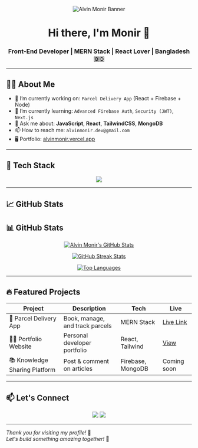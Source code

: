 <p align="center">
  <img src="https://i.imgur.com/8MupZHY.png" alt="Alvin Monir Banner" />
</p>

<h1 align="center">Hi there, I'm Monir 👋</h1>
<h3 align="center">Front-End Developer | MERN Stack | React Lover | Bangladesh 🇧🇩</h3>

---

## 🧑‍💻 About Me

- 🔭 I’m currently working on: `Parcel Delivery App` (React + Firebase + Node)
- 🌱 I’m currently learning: `Advanced Firebase Auth`, `Security (JWT)`, `Next.js`
- 💬 Ask me about: **JavaScript**, **React**, **TailwindCSS**, **MongoDB**
- 📫 How to reach me: `alvinmonir.dev@gmail.com`
- 🖥️ Portfolio: [alvinmonir.vercel.app](https://alvinmonir.vercel.app)

---

## 🚀 Tech Stack

<p align="center">
  <img src="https://skillicons.dev/icons?i=html,css,js,react,tailwind,firebase,nodejs,express,mongodb,git" />
</p>

---

## 📈 GitHub Stats

## 📊 GitHub Stats

<p align="center">
  <a href="https://github.com/alvinmonir411">
    <img src="https://github-readme-stats.vercel.app/api?username=alvinmonir411&show_icons=true&theme=radical&count_private=true&hide_border=true" alt="Alvin Monir's GitHub Stats" />
  </a>
</p>

<p align="center">
  <a href="https://github.com/alvinmonir411">
    <img src="https://streak-stats.demolab.com?user=alvinmonir411&theme=radical&hide_border=true" alt="GitHub Streak Stats" />
  </a>
</p>

<p align="center">
  <a href="https://github.com/alvinmonir411">
    <img src="https://github-readme-stats.vercel.app/api/top-langs/?username=alvinmonir411&layout=compact&theme=radical&hide_border=true" alt="Top Languages" />
  </a>
</p>


---

## 🔥 Featured Projects

| Project | Description | Tech | Live |
|--------|-------------|------|------|
| 🛵 Parcel Delivery App | Book, manage, and track parcels | MERN Stack | [Live Link](#) |
| 🧑‍💼 Portfolio Website | Personal developer portfolio | React, Tailwind | [View](https://alvinmonir.vercel.app) |
| 📚 Knowledge Sharing Platform | Post & comment on articles | Firebase, MongoDB | Coming soon |

---

## 📫 Let's Connect

<p align="center">
  <a href="mailto:alvinmonir.dev@gmail.com"><img src="https://img.shields.io/badge/-Email-D14836?style=for-the-badge&logo=gmail&logoColor=white"/></a>
  <a href="https://alvinmonir.vercel.app"><img src="https://img.shields.io/badge/Portfolio-000000?style=for-the-badge&logo=vercel&logoColor=white"/></a>
</p>

---

_Thank you for visiting my profile!_ 🙏  
_Let's build something amazing together!_ 🚀

